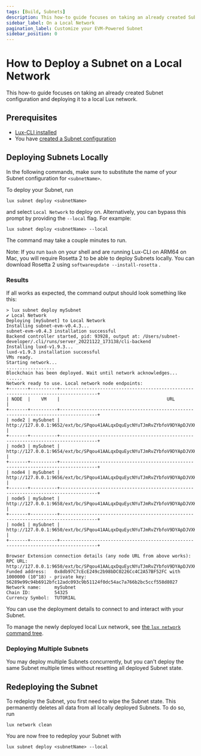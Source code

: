 ```yaml
---
tags: [Build, Subnets]
description: This how-to guide focuses on taking an already created Subnet configuration and deploying it to a local Lux network.
sidebar_label: On a Local Network 
pagination_label: Customize your EVM-Powered Subnet
sidebar_position: 0
---
```


# How to Deploy a Subnet on a Local Network

This how-to guide focuses on taking an already created Subnet configuration and deploying it to a
local Lux network.

## Prerequisites

- [Lux-CLI installed](/tooling/cli-guides/install-cli.md)
- You have [created a Subnet configuration](/build/subnet/hello-subnet#create-your-subnet-configuration)

## Deploying Subnets Locally

In the following commands, make sure to substitute the name of your Subnet configuration for
`<subnetName>`.

To deploy your Subnet, run

`lux subnet deploy <subnetName>`

and select `Local Network` to deploy on. Alternatively, you can bypass this prompt by providing
the `--local` flag. For example:

`lux subnet deploy <subnetName> --local`

The command may take a couple minutes to run.

Note: If you run `bash` on your shell and are running Lux-CLI on ARM64 on Mac, you will 
require Rosetta 2 to be able to deploy Subnets locally. You can download Rosetta 2 using 
`softwareupdate --install-rosetta` .

### Results

If all works as expected, the command output should look something like this:

<!-- markdownlint-disable MD013 -->

```text
> lux subnet deploy mySubnet
✔ Local Network
Deploying [mySubnet] to Local Network
Installing subnet-evm-v0.4.3...
subnet-evm-v0.4.3 installation successful
Backend controller started, pid: 93928, output at: /Users/subnet-developer/.cli/runs/server_20221122_173138/cli-backend
Installing luxd-v1.9.3...
luxd-v1.9.3 installation successful
VMs ready.
Starting network...
..................
Blockchain has been deployed. Wait until network acknowledges...
......
Network ready to use. Local network node endpoints:
+-------+----------+------------------------------------------------------------------------------------+
| NODE  |    VM    |                                        URL                                         |
+-------+----------+------------------------------------------------------------------------------------+
| node2 | mySubnet | http://127.0.0.1:9652/ext/bc/SPqou41AALqxDquEycNYuTJmRvZYbfoV9DYApDJVXKXuwVFPz/rpc |
+-------+----------+------------------------------------------------------------------------------------+
| node3 | mySubnet | http://127.0.0.1:9654/ext/bc/SPqou41AALqxDquEycNYuTJmRvZYbfoV9DYApDJVXKXuwVFPz/rpc |
+-------+----------+------------------------------------------------------------------------------------+
| node4 | mySubnet | http://127.0.0.1:9656/ext/bc/SPqou41AALqxDquEycNYuTJmRvZYbfoV9DYApDJVXKXuwVFPz/rpc |
+-------+----------+------------------------------------------------------------------------------------+
| node5 | mySubnet | http://127.0.0.1:9658/ext/bc/SPqou41AALqxDquEycNYuTJmRvZYbfoV9DYApDJVXKXuwVFPz/rpc |
+-------+----------+------------------------------------------------------------------------------------+
| node1 | mySubnet | http://127.0.0.1:9650/ext/bc/SPqou41AALqxDquEycNYuTJmRvZYbfoV9DYApDJVXKXuwVFPz/rpc |
+-------+----------+------------------------------------------------------------------------------------+

Browser Extension connection details (any node URL from above works):
RPC URL:          http://127.0.0.1:9650/ext/bc/SPqou41AALqxDquEycNYuTJmRvZYbfoV9DYApDJVXKXuwVFPz/rpc
Funded address:   0x8db97C7cEcE249c2b98bDC0226Cc4C2A57BF52FC with 1000000 (10^18) - private key: 56289e99c94b6912bfc12adc093c9b51124f0dc54ac7a766b2bc5ccf558d8027
Network name:     mySubnet
Chain ID:         54325
Currency Symbol:  TUTORIAL
```

<!-- markdownlint-enable MD013 -->

You can use the deployment details to connect to and interact with your Subnet.

To manage the newly deployed local Lux network, see
[the `lux network` command tree](/tooling/cli.md#network).

### Deploying Multiple Subnets

You may deploy multiple Subnets concurrently, but you can't deploy the same Subnet multiple times
without resetting all deployed Subnet state.

## Redeploying the Subnet

To redeploy the Subnet, you first need to wipe the Subnet state. This permanently deletes all data
from all locally deployed Subnets. To do so, run

```shell
lux network clean
```

You are now free to redeploy your Subnet with

```shell
lux subnet deploy <subnetName> --local
```
